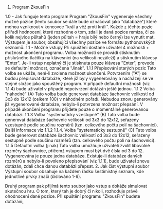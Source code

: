 1. Program ZkousFin

1.0 - Jak funguje tento program
Program "ZkousFin" vygeneruje všechny možné pozice (tento soubor se dále bude označovat jako "databáze") které mohou vzniknout v koncovce "král a věž proti králi". Každé z těchto pozic přiřadí 
hodnocení, které rozhodne o tom, zdali je daná pozice remíza, či za kolik nejvíce půltahů (jeden půltah = hraje bílý nebo černý) lze vynutit mat.
Výstupem je soubor, obsahující všechny pozice ve formátu pythonovských seznamů.
1.1 - Možné vstupy
Při spuštění dostane uživatel 4 možnosti + možnost ukončení programu. Volba možnosti se provádí stisknutím příslušného tlačítka na klávesnici (na velikosti nezáleží) a stisknutím klávesy "Enter".
Je-li vstup neplatný či je stisknuta pouze klávesa "Enter", provede se defaultní možnost, označena "Jinak".
1.1.1 Přepisování starých pozic
Tato volba se ukáže, není-li zvolena možnost ukončení. Potvrzením ("A") se budou přepisovat databáze, které již byly vygenerovány
a nacházejí se ve stejné složce jako spouštěný program. V případě defaultní možnosti (viz 1.1.4) bude uživatel v případě nepotvrzení dotázán ještě jednou.
1.1.2 Volba "náhodně" (A)
Tato volba bude generovat databáze šachovnic velikostí od 3x3 do 12x12 (celkem 100) v náhodném pořadí. Nebudou znovu generovány již vygenerované databáze, nebyla-li potvrzena možnost přepsání.
V případě ukončení programu přijdete pouze o momentálně generovanou databázi.
1.1.3 Volba "systematicky vzestupně" (B)
Tato volba bude generovat databáze šachovnic velikostí od 3x3 do 12x12, seřazeny vzestupně podle součinu rozměrů (tzn. celkového počtu polí na šachovnici).
Další informace viz 1.1.2
1.1.4. Volba "systematicky sestupně" (C)
Tato volba bude generovat databáze šachovnic velikostí od 3x3 do 12x12, seřazeny sestupně podle součinu rozměrů (tzn. celkového počtu polí na šachovnici).
1.1.5 Defaultní volba (jinak)
Tato volba umožňuje uživateli zvolit libovolné rozměry šachovnice, přičemž vstupem musí být dvě čísla od 3 do 12. Vygenerována je pouze jedna databáze.
Existuje-li databáze daných rozměrů a nebylo-li povoleno přepisování (viz 1.1.1), bude uživatel znovu dotázán, zdali chce danou databázi přepsat.
2. Jak číst výstupní soubor
Výstupní soubor obsahuje na každém řádku šestimístný seznam, kde jednotlivé prvky značí (číslováno 1-6).

Druhý program pak přijímá tento soubor jako vstup a dokáže simulovat skutečnou hru. O tom, který tah je dobrý či nikoli, rozhoduje právě ohodnocení dané pozice.
Při spuštění programu "ZkousFin" budete dotázáni, 
